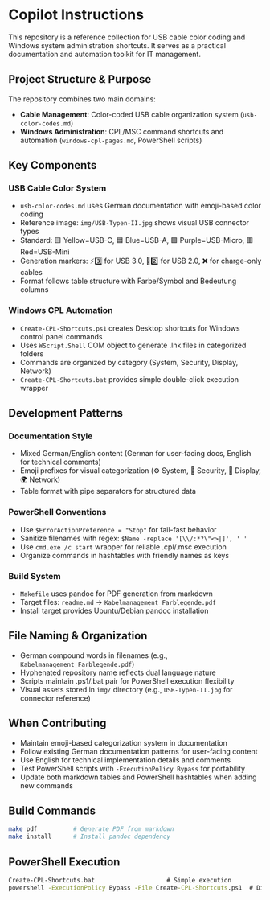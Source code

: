 # Copilot Instructions

This repository is a reference collection for USB cable color coding and Windows system administration shortcuts. It serves as a practical documentation and automation toolkit for IT management.

## Project Structure & Purpose

The repository combines two main domains:
- **Cable Management**: Color-coded USB cable organization system (`usb-color-codes.md`)
- **Windows Administration**: CPL/MSC command shortcuts and automation (`windows-cpl-pages.md`, PowerShell scripts)

## Key Components

### USB Cable Color System
- `usb-color-codes.md` uses German documentation with emoji-based color coding
- Reference image: `img/USB-Typen-II.jpg` shows visual USB connector types
- Standard: 🟨 Yellow=USB-C, 🟦 Blue=USB-A, 🟪 Purple=USB-Micro, 🟥 Red=USB-Mini
- Generation markers: ⚡3️⃣ for USB 3.0, 🐌2️⃣ for USB 2.0, ❌ for charge-only cables
- Format follows table structure with Farbe/Symbol and Bedeutung columns

### Windows CPL Automation
- `Create-CPL-Shortcuts.ps1` creates Desktop shortcuts for Windows control panel commands
- Uses `WScript.Shell` COM object to generate .lnk files in categorized folders
- Commands are organized by category (System, Security, Display, Network)
- `Create-CPL-Shortcuts.bat` provides simple double-click execution wrapper

## Development Patterns

### Documentation Style
- Mixed German/English content (German for user-facing docs, English for technical comments)
- Emoji prefixes for visual categorization (⚙️ System, 🔐 Security, 🎨 Display, 🌍 Network)
- Table format with pipe separators for structured data

### PowerShell Conventions
- Use `$ErrorActionPreference = "Stop"` for fail-fast behavior
- Sanitize filenames with regex: `$Name -replace '[\\/:*?\"<>|]', ' '`
- Use `cmd.exe /c start` wrapper for reliable .cpl/.msc execution
- Organize commands in hashtables with friendly names as keys

### Build System
- `Makefile` uses pandoc for PDF generation from markdown
- Target files: `readme.md` → `Kabelmanagement_Farblegende.pdf`
- Install target provides Ubuntu/Debian pandoc installation

## File Naming & Organization
- German compound words in filenames (e.g., `Kabelmanagement_Farblegende.pdf`)
- Hyphenated repository name reflects dual language nature
- Scripts maintain .ps1/.bat pair for PowerShell execution flexibility
- Visual assets stored in `img/` directory (e.g., `USB-Typen-II.jpg` for connector reference)

## When Contributing
- Maintain emoji-based categorization system in documentation
- Follow existing German documentation patterns for user-facing content  
- Use English for technical implementation details and comments
- Test PowerShell scripts with `-ExecutionPolicy Bypass` for portability
- Update both markdown tables and PowerShell hashtables when adding new commands

## Build Commands
```bash
make pdf          # Generate PDF from markdown
make install      # Install pandoc dependency
```

## PowerShell Execution
```cmd
Create-CPL-Shortcuts.bat                    # Simple execution
powershell -ExecutionPolicy Bypass -File Create-CPL-Shortcuts.ps1  # Direct execution
```